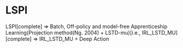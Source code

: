 # LSPI
LSPI[complete] =>
Batch, Off-policy and model-free Apprenticeship Learning(Projection method(Ng. 2004) + LSTD-mu)[i.e., IRL_LSTD_MU][complete] =>
IRL_LSTD_MU + Deep Action 


